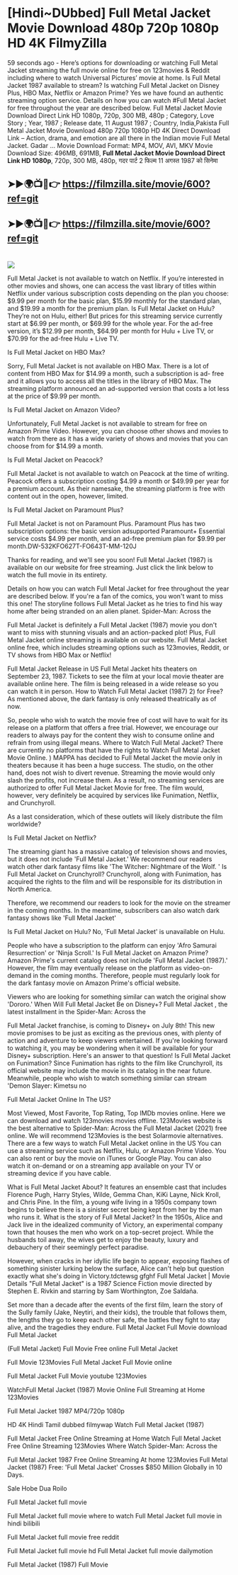 # [Hindi~DUbbed] Full Metal Jacket Movie Download 480p 720p 1080p HD 4K FilmyZilla


59 seconds ago - Here’s options for downloading or watching Full Metal Jacket streaming the full movie online for free on 123movies & Reddit including where to watch Universal Pictures’ movie at home. Is Full Metal Jacket 1987 available to stream? Is watching Full Metal Jacket on Disney Plus, HBO Max, Netflix or Amazon Prime? Yes we have found an authentic streaming option service. Details on how you can watch #Full Metal Jacket for free throughout the year are described below. Full Metal Jacket Movie Download Direct Link HD 1080p, 720p, 300 MB, 480p ; Category, Love Story ; Year, 1987 ; Release date, 11 August 1987 ; Country, India,Pakista Full Metal Jacket Movie Download 480p 720p 1080p HD 4K Direct Download Link – Action, drama, and emotion are all there in the Indian movie Full Metal Jacket. Gadar ...
Movie Download Format: MP4, MOV, AVI, MKV
Movie Download Size: 496MB, 691MB, **Full Metal Jacket Movie Download Direct Link HD 1080p**, 720p, 300 MB, 480p, गदर पार्ट 2 फिल्म 11 अगस्त 1987 को सिनेमा

## ➤►🌍📺📱👉   https://filmzilla.site/movie/600?ref=git

## ➤►🌍📺📱👉   https://filmzilla.site/movie/600?ref=git

#

<img src="https://image.tmdb.org/t/p/w780//mKEmuB7diOa7Ef0tJSGQ3fYJnNe.jpg" />

Full Metal Jacket is not available to watch on Netflix. If you’re interested in other movies and shows, one can access the vast library of titles within Netflix under various subscription costs depending on the plan you choose: $9.99 per month for the basic plan, $15.99 monthly for the standard plan, and $19.99 a month for the premium plan. Is Full Metal Jacket on Hulu? They’re not on Hulu, either! But prices for this streaming service currently start at $6.99 per month, or $69.99 for the whole year. For the ad-free version, it’s $12.99 per month, $64.99 per month for Hulu + Live TV, or $70.99 for the ad-free Hulu + Live TV.

Is Full Metal Jacket on HBO Max?

Sorry, Full Metal Jacket is not available on HBO Max. There is a lot of content from HBO Max for $14.99 a month, such a subscription is ad- free and it allows you to access all the titles in the library of HBO Max. The streaming platform announced an ad-supported version that costs a lot less at the price of $9.99 per month.

Is Full Metal Jacket on Amazon Video?

Unfortunately, Full Metal Jacket is not available to stream for free on Amazon Prime Video. However, you can choose other shows and movies to watch from there as it has a wide variety of shows and movies that you can choose from for $14.99 a month.

Is Full Metal Jacket on Peacock?

Full Metal Jacket is not available to watch on Peacock at the time of writing. Peacock offers a subscription costing $4.99 a month or $49.99 per year for a premium account. As their namesake, the streaming platform is free with content out in the open, however, limited.

Is Full Metal Jacket on Paramount Plus?

Full Metal Jacket is not on Paramount Plus. Paramount Plus has two subscription options: the basic version adsupported Paramount+ Essential service costs $4.99 per month, and an ad-free premium plan for $9.99 per month.DW-532KFO627T-FO643T-MM-120J

Thanks for reading, and we'll see you soon! Full Metal Jacket (1987) is available on our website for free streaming. Just click the link below to watch the full movie in its entirety.

Details on how you can watch Full Metal Jacket for free throughout the year are described below. If you're a fan of the comics, you won't want to miss this one! The storyline follows Full Metal Jacket as he tries to find his way home after being stranded on an alien planet. Spider-Man: Across the

Full Metal Jacket is definitely a Full Metal Jacket (1987) movie you don't want to miss with stunning visuals and an action-packed plot! Plus, Full Metal Jacket online streaming is available on our website. Full Metal Jacket online free, which includes streaming options such as 123movies, Reddit, or TV shows from HBO Max or Netflix!

Full Metal Jacket Release in US Full Metal Jacket hits theaters on September 23, 1987. Tickets to see the film at your local movie theater are available online here. The film is being released in a wide release so you can watch it in person. How to Watch Full Metal Jacket (1987) 2) for Free? As mentioned above, the dark fantasy is only released theatrically as of now.

So, people who wish to watch the movie free of cost will have to wait for its release on a platform that offers a free trial. However, we encourage our readers to always pay for the content they wish to consume online and refrain from using illegal means. Where to Watch Full Metal Jacket? There are currently no platforms that have the rights to Watch Full Metal Jacket Movie Online. ) MAPPA has decided to Full Metal Jacket the movie only in theaters because it has been a huge success. The studio, on the other hand, does not wish to divert revenue. Streaming the movie would only slash the profits, not increase them. As a result, no streaming services are authorized to offer Full Metal Jacket Movie for free. The film would, however, very definitely be acquired by services like Funimation, Netflix, and Crunchyroll.

As a last consideration, which of these outlets will likely distribute the film worldwide?

Is Full Metal Jacket on Netflix?

The streaming giant has a massive catalog of television shows and movies, but it does not include 'Full Metal Jacket.' We recommend our readers watch other dark fantasy films like 'The Witcher: Nightmare of the Wolf. ' Is Full Metal Jacket on Crunchyroll? Crunchyroll, along with Funimation, has acquired the rights to the film and will be responsible for its distribution in North America.

Therefore, we recommend our readers to look for the movie on the streamer in the coming months. In the meantime, subscribers can also watch dark fantasy shows like 'Full Metal Jacket'

Is Full Metal Jacket on Hulu? No, 'Full Metal Jacket' is unavailable on Hulu.

People who have a subscription to the platform can enjoy 'Afro Samurai Resurrection' or 'Ninja Scroll.' Is Full Metal Jacket on Amazon Prime? Amazon Prime's current catalog does not include 'Full Metal Jacket (1987).' However, the film may eventually release on the platform as video-on-demand in the coming months. Therefore, people must regularly look for the dark fantasy movie on Amazon Prime's official website.

Viewers who are looking for something similar can watch the original show 'Dororo.' When Will Full Metal Jacket Be on Disney+? Full Metal Jacket , the latest installment in the Spider-Man: Across the

Full Metal Jacket franchise, is coming to Disney+ on July 8th! This new movie promises to be just as exciting as the previous ones, with plenty of action and adventure to keep viewers entertained. If you're looking forward to watching it, you may be wondering when it will be available for your Disney+ subscription. Here's an answer to that question! Is Full Metal Jacket on Funimation? Since Funimation has rights to the film like Crunchyroll, its official website may include the movie in its catalog in the near future. Meanwhile, people who wish to watch something similar can stream 'Demon Slayer: Kimetsu no

Full Metal Jacket Online In The US?

Most Viewed, Most Favorite, Top Rating, Top IMDb movies online. Here we can download and watch 123movies movies offline. 123Movies website is the best alternative to Spider-Man: Across the Full Metal Jacket (2021) free online. We will recommend 123Movies is the best Solarmovie alternatives. There are a few ways to watch Full Metal Jacket online in the US You can use a streaming service such as Netflix, Hulu, or Amazon Prime Video. You can also rent or buy the movie on iTunes or Google Play. You can also watch it on-demand or on a streaming app available on your TV or streaming device if you have cable.

What is Full Metal Jacket About? It features an ensemble cast that includes Florence Pugh, Harry Styles, Wilde, Gemma Chan, KiKi Layne, Nick Kroll, and Chris Pine. In the film, a young wife living in a 1950s company town begins to believe there is a sinister secret being kept from her by the man who runs it. What is the story of Full Metal Jacket? In the 1950s, Alice and Jack live in the idealized community of Victory, an experimental company town that houses the men who work on a top-secret project. While the husbands toil away, the wives get to enjoy the beauty, luxury and debauchery of their seemingly perfect paradise.

However, when cracks in her idyllic life begin to appear, exposing flashes of something sinister lurking below the surface, Alice can't help but question exactly what she's doing in Victory.tdctewsg gfghf Full Metal Jacket | Movie Details "Full Metal Jacket" is a 1987 Science Fiction movie directed by Stephen E. Rivkin and starring by Sam Worthington, Zoe Saldaña.

Set more than a decade after the events of the first film, learn the story of the Sully family (Jake, Neytiri, and their kids), the trouble that follows them, the lengths they go to keep each other safe, the battles they fight to stay alive, and the tragedies they endure. Full Metal Jacket Full Movie download Full Metal Jacket

(Full Metal Jacket) Full Movie Free online Full Metal Jacket

Full Movie 123Movies Full Metal Jacket Full Movie online

Full Metal Jacket Full Movie youtube 123Movies

WatchFull Metal Jacket (1987) Movie Online Full Streaming at Home 123Movies

Full Metal Jacket 1987 MP4/720p 1080p

HD 4K Hindi Tamil dubbed filmywap Watch Full Metal Jacket (1987)

Full Metal Jacket Free Online Streaming at Home Watch Full Metal Jacket Free Online Streaming 123Movies Where Watch Spider-Man: Across the

Full Metal Jacket 1987 Free Online Streaming At home 123Movies Full Metal Jacket (1987) Free: 'Full Metal Jacket' Crosses $850 Million Globally in 10 Days.

Sale Hobe Dua Roilo

Full Metal Jacket full movie

Full Metal Jacket full movie where to watch Full Metal Jacket full movie in hindi bilibili

Full Metal Jacket full movie free reddit

Full Metal Jacket full movie hd Full Metal Jacket full movie dailymotion

Full Metal Jacket (1987) Full Movie